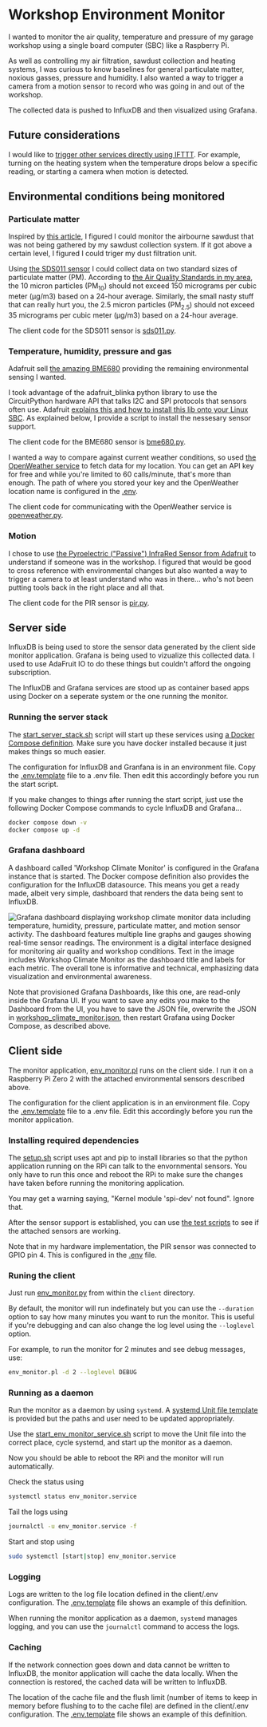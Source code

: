 # Workshop Environment Monitor

I wanted to monitor the air quality, temperature and pressure of my garage workshop using a single board computer (SBC) like a Raspberry Pi.

As well as controlling my air filtration, sawdust collection and heating systems, I was curious to know baselines for general particulate matter, noxious gasses, pressure and humidity. I also wanted a way to trigger a camera from a motion sensor to record who was going in and out of the workshop.

The collected data is pushed to InfluxDB and then visualized using Grafana.

## Future considerations

I would like to [trigger other services directly using IFTTT](https://platform.ifttt.com/docs/connect_api). For example, turning on the heating system when the temperature drops below a specific reading, or starting a camera when motion is detected.

## Environmental conditions being monitored

### Particulate matter

Inspired by [this article](https://www.raspberrypi.com/news/monitor-air-quality-with-a-raspberry-pi/), I figured I could monitor the airbourne sawdust that was not being gathered by my sawdust collection system. If it got above a certain level, I figured I could triger my dust filtration unit.

Using [the SDS011 sensor](https://microcontrollerslab.com/wp-content/uploads/2020/12/NonA-PM-SDS011-Dust-sensor-datasheet.pdf) I could collect data on two standard sizes of particulate matter (PM). According to [the Air Quality Standards in my area](https://www3.epa.gov/region1/airquality/pm-aq-standards.html), the 10 micron particles (PM<sub>10</sub>) should not exceed 150 micrograms per cubic meter (μg/m3) based on a 24-hour average. Similarly, the small nasty stuff that can really hurt you, the 2.5 micron particles (PM<sub>2.5</sub>) should not exceed 35 micrograms per cubic meter (μg/m3) based on a 24-hour average.

The client code for the SDS011 sensor is [sds011.py](client/env_monitor/sensors/sds011.py).

### Temperature, humidity, pressure and gas

Adafruit sell [the amazing BME680](https://learn.adafruit.com/adafruit-bme680-humidity-temperature-barometic-pressure-voc-gas) providing the remaining environmental sensing I wanted.

I took advantage of the adafruit_blinka python library to use the CircuitPython hardware API that talks I2C and SPI protocols that sensors often use. Adafruit [explains this and how to install this lib onto your Linux SBC](https://learn.adafruit.com/circuitpython-on-raspberrypi-linux/installing-circuitpython-on-raspberry-pi). As explained below, I provide a script to install the nessesary sensor support.

The client code for the BME680 sensor is [bme680.py](client/env_monitor/sensors/bme680.py).

I wanted a way to compare against current weather conditions, so used [the OpenWeather service](https://openweathermap.org) to fetch data for my location. You can get an API key for free and while you're limited to 60 calls/minute, that's more than enough. The path of where you stored your key and the OpenWeather location name is configured in the [.env](client/.env).

The client code for communicating with the OpenWeather service is [openweather.py](client/env_monitor/openweather.py).

### Motion

I chose to use [the Pyroelectric ("Passive") InfraRed Sensor from Adafruit](https://learn.adafruit.com/pir-passive-infrared-proximity-motion-sensor) to understand if someone was in the workshop. I figured that would be good to cross reference with environmental changes but also wanted a way to trigger a camera to at least understand who was in there... who's not been putting tools back in the right place and all that.

The client code for the PIR sensor is [pir.py](client/env_monitor/sensors/pir.py).

## Server side

InfluxDB is being used to store the sensor data generated by the client side monitor application. Grafana is being used to vizualize this collected data. I used to use AdaFruit IO to do these things but couldn't afford the ongoing subscription.

The InfluxDB and Grafana services are stood up as container based apps using Docker on a seperate system or the one running the monitor.

### Running the server stack

The [start_server_stack.sh](server/start_server_stack.sh) script will start up these services using [a Docker Compose definition](server/docker-compose.yml). Make sure you have docker installed because it just makes things so much easier.

The configuration for InfluxDB and Granfana is in an environment file. Copy the [.env.template](server/.env.template) file to a .env file. Then edit this accordingly before you run the start script.

If you make changes to things after running the start script, just use the following Docker Compose commands to cycle InfluxDB and Grafana...

```bash
docker compose down -v
docker compose up -d
```

### Grafana dashboard

A dashboard called 'Workshop Climate Monitor' is configured in the Grafana instance that is started. The Docker compose definition also provides the configuration for the InfluxDB datasource. This means you get a ready made, albeit very simple, dashboard that renders the data being sent to InfluxDB.

![Grafana dashboard displaying workshop climate monitor data including temperature, humidity, pressure, particulate matter, and motion sensor activity. The dashboard features multiple line graphs and gauges showing real-time sensor readings. The environment is a digital interface designed for monitoring air quality and workshop conditions. Text in the image includes Workshop Climate Monitor as the dashboard title and labels for each metric. The overall tone is informative and technical, emphasizing data visualization and environmental awareness.](/Workshop-Climate-Monitor-Workshop-Dashboards-Grafana.png?raw=true)

Note that provisioned Grafana Dashboards, like this one, are read-only inside the Grafana UI. If you want to save any edits you make to the Dashboard from the UI, you have to save the JSON file, overwrite the JSON in [workshop_climate_monitor.json](server/grafana/provisioning/dashboards/workshop/workshop_climate_monitor.json), then restart Grafana using Docker Compose, as described above.

## Client side

The monitor application, [env_monitor.pl](client/env_monitor.py) runs on the client side. I run it on a Raspberry Pi Zero 2 with the attached environmental sensors described above.

The configuration for the client application is in an environment file. Copy the [.env.template](client/.env.template) file to a .env file. Edit this accordingly before you run the monitor application.

### Installing required dependencies

The [setup.sh](client/setup.sh) script uses apt and pip to install libraries so that the python application running on the RPi can talk to the envornmental sensors. You only have to run this once and reboot the RPi to make sure the changes have taken before running the monitoring application.

You may get a warning saying, "Kernel module 'spi-dev' not found". Ignore that.

After the sensor support is established, you can use [the test scripts](/client/test/) to see if the attached sensors are working.

Note that in my hardware implementation, the PIR sensor was connected to GPIO pin 4. This is configured in the [.env](client/.env) file.

### Runing the client

Just run [env_monitor.py](client/env_monitor.py) from within the `client` directory.

By default, the monitor will run indefinately but you can use the `--duration` option to say how many minutes you want to run the monitor. This is useful if you're debugging and can also change the log level using the `--loglevel` option.

For example, to run the monitor for 2 minutes and see debug messages, use:

``` bash
env_monitor.pl -d 2 --loglevel DEBUG
```

### Running as a daemon

Run the monitor as a daemon by using `systemd`. A [systemd Unit file template](client/env_monitor.service.template) is provided but the paths and user need to be updated appropriately.

Use the [start_env_monitor_service.sh](client/start_env_monitor_service.sh) script to move the Unit file into the correct place, cycle systemd, and start up the monitor as a daemon.

Now you should be able to reboot the RPi and the monitor will run automatically.

Check the status using

```bash
systemctl status env_monitor.service
```

Tail the logs using

```bash
journalctl -u env_monitor.service -f
```

Start and stop using

```bash
sudo systemctl [start|stop] env_monitor.service
```

### Logging

Logs are written to the log file location defined in the client/.env configuration. The [.env.template](client/.env.template) file shows an example of this definition.

When running the monitor application as a daemon, `systemd` manages logging, and you can use the `journalctl` command to access the logs.

### Caching

If the network connection goes down and data cannot be written to InfluxDB, the monitor application will cache the data locally. When the connection is restored, the cached data will be written to InfluxDB.

The location of the cache file and the flush limit (number of items to keep in memory before flushing to to the cache file) are defined in the client/.env configuration. The [.env.template](client/.env.template) file shows an example of this definition.
